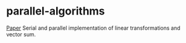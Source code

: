 # parallel-algorithms
[Paper](Report.pdf)
 Serial and parallel implementation of linear transformations and vector sum.


